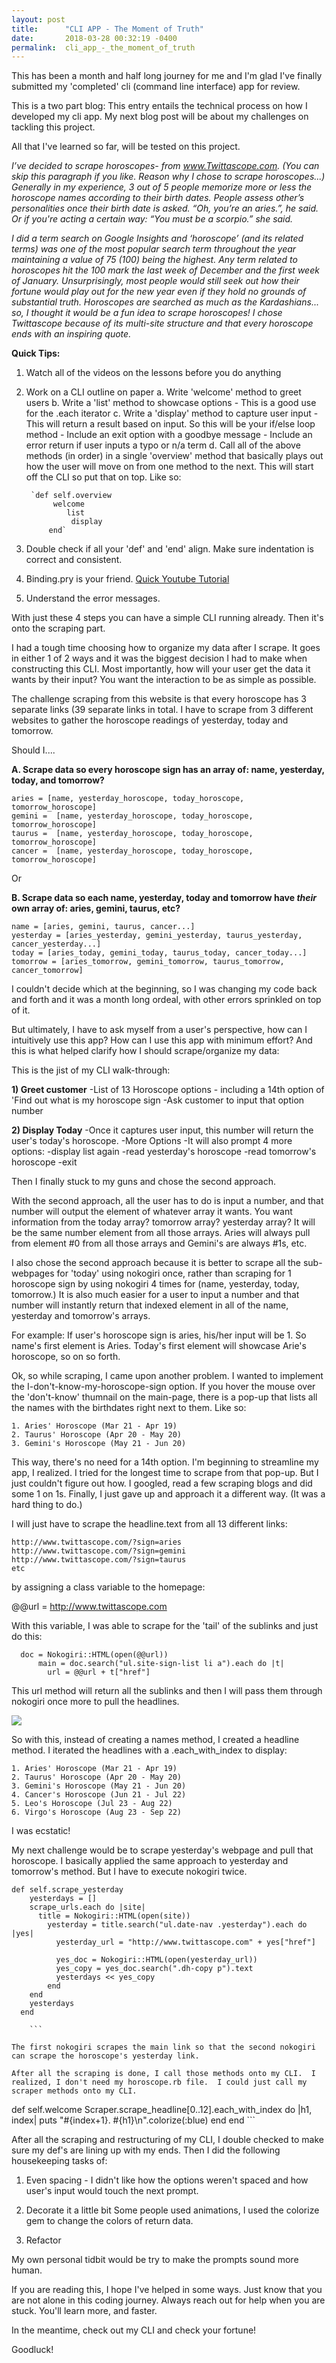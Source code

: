 ```yaml
---
layout: post
title:      "CLI APP - The Moment of Truth"
date:       2018-03-28 00:32:19 -0400
permalink:  cli_app_-_the_moment_of_truth
---
```


This has been a month and half long journey for me and I'm glad I've finally submitted my 'completed' cli (command line interface) app for review.
	 
This is a two part blog: This entry entails the technical process on how I developed my cli app. My next blog post will be about my challenges on tackling this project.

All that I've learned so far, will be tested on this project.  

*I’ve decided to scrape horoscopes- from www.Twittascope.com. 
(You can skip this paragraph if you like. Reason why I chose to scrape horoscopes...)
Generally in my experience, 3 out of 5 people memorize more or less the horoscope names according to their birth dates.  People assess other’s personalities once their birth date is asked. “Oh, you’re an aries.”, he said. Or if you're acting a certain way: “You must be a scorpio.” she said.*

*I did a term search on Google Insights and ‘horoscope’ (and its related terms) was one of the most popular search term throughout the year maintaining a value of 75 (100) being the highest.  Any term related to horoscopes hit the 100 mark the last week of December and the first week of January. Unsurprisingly, most people would still seek out how their fortune would play out for the new year even if they hold no grounds of substantial truth. Horoscopes are searched as much as the Kardashians... so, I thought it would be a fun idea to scrape horoscopes!  I chose Twittascope because of its multi-site structure and that every horoscope ends with an inspiring quote.*

**Quick Tips:**

1. Watch all of the videos on the lessons before you do anything

2. Work on a CLI outline on paper
    a. Write 'welcome' method to greet users
		b. Write a 'list' method to showcase options
		     - This is a good use for the .each iterator
		c. Write a 'display' method to capture user input
		     - This will return a result based on input. So this will be your if/else loop method
		     - Include an exit option with a goodbye message
		     - Include an error return if user inputs a typo or n/a term
    d. Call all of the above methods (in order) in a single 'overview' method that basically plays out how the          user will move on from one method to the next. This will start off the CLI so put that on top. Like so:
		
		`def self.overview
		     welcome
			  	list
				 display
			end`

3. Double check if all your 'def' and 'end' align. Make sure indentation is correct and consistent.
4. Binding.pry is your friend. [Quick Youtube Tutorial](https://www.youtube.com/watch?v=dbllOus430c)
4. Understand the error messages. 

With just these 4 steps you can have a simple CLI running already. Then it's onto the scraping part.

I had a tough time choosing how to organize my data after I scrape.   It goes in either 1 of 2 ways and it was the biggest decision I had to make when constructing this CLI.  Most importantly, how will your user get the data it wants by their input?  You want the interaction to be as simple as possible. 

The challenge scraping from this website is that every horoscope has 3 separate links (39 separate links in total. I have to scrape from 3 different websites to gather the horoscope readings of yesterday, today and tomorrow.  

Should I....

**A. Scrape data so every horoscope sign has an array of: name, yesterday, today, and tomorrow?**

```
aries = [name, yesterday_horoscope, today_horoscope, tomorrow_horoscope]
gemini =  [name, yesterday_horoscope, today_horoscope, tomorrow_horoscope]
taurus =  [name, yesterday_horoscope, today_horoscope, tomorrow_horoscope]
cancer =  [name, yesterday_horoscope, today_horoscope, tomorrow_horoscope]
```

Or

**B. Scrape data so each name, yesterday, today and tomorrow have *their* own array of: aries, gemini, taurus, etc?**

```
name = [aries, gemini, taurus, cancer...]
yesterday = [aries_yesterday, gemini_yesterday, taurus_yesterday, cancer_yesterday...]
today = [aries_today, gemini_today, taurus_today, cancer_today...]
tomorrow = [aries_tomorrow, gemini_tomorrow, taurus_tomorrow, cancer_tomorrow]
```

I couldn't decide which at the beginning, so I was changing my code back and forth and it was a month long ordeal, with other errors sprinkled on top of it.  

But ultimately, I have to ask myself from a user's perspective, how can I intuitively use this app? How can I use this app with minimum effort?  And this is what helped clarify how I should scrape/organize my data:

This is the jist of my CLI walk-through:

**1) Greet customer**
     -List of 13 Horoscope options - including a 14th option of 'Find out what is my horoscope sign
		 -Ask customer to input that option number
		
**2) Display Today**
    -Once it captures user input, this number will return the user's today's horoscope.
		-More Options
		-It will also prompt 4 more options:
		  -display list again
			-read yesterday's horoscope
			-read tomorrow's horoscope
			-exit
			
Then I finally stuck to my guns and chose the second approach.

With the second approach, all the user has to do is input a number, and that number will output the element of whatever array it wants.  You want information from the today array? tomorrow array? yesterday array? It will be the same number element from all those arrays. Aries will always pull from element #0 from all those arrays and Gemini's are always #1s, etc.

I also chose the second approach because it is better to scrape all the sub-webpages for 'today' using nokogiri once, rather than scraping for 1 horoscope sign by using nokogiri 4 times for (name, yesterday, today, tomorrow.)  It is also much easier for a user to input a number and that number will instantly return that indexed element in all of the name, yesterday and tomorrow's arrays. 

For example: If user's horoscope sign is aries, his/her input will be 1. So name's first element is Aries. Today's first element will showcase Arie's horoscope, so on so forth.

Ok, so while scraping, I came upon another problem.  I wanted to implement the I-don't-know-my-horoscope-sign option.  If you hover the mouse over the 'don't-know' thumnail on the main-page, there is a pop-up that lists all the names with the birthdates right next to them. Like so:

```
1. Aries' Horoscope (Mar 21 - Apr 19)
2. Taurus' Horoscope (Apr 20 - May 20)
3. Gemini's Horoscope (May 21 - Jun 20)
```

This way, there's no need for a 14th option.  I'm beginning to streamline my app, I realized.  I tried for the longest time to scrape from that pop-up. But I just couldn't figure out how. I googled, read a few scraping blogs and did some 1 on 1s. Finally, I just gave up and approach it a different way. (It was a hard thing to do.)

I will just have to scrape the headline.text from all 13 different links:

```
http://www.twittascope.com/?sign=aries
http://www.twittascope.com/?sign=gemini
http://www.twittascope.com/?sign=taurus
etc
```

by assigning a class variable to the homepage:

@@url = http://www.twittascope.com

With this variable, I was able to scrape for the 'tail' of the sublinks and just do this:

```
  doc = Nokogiri::HTML(open(@@url))
      main = doc.search("ul.site-sign-list li a").each do |t|
        url = @@url + t["href"]
```

This url method will return all the sublinks and then I will pass them through nokogiri once more to pull the headlines.

![](https://i.imgur.com/eZqZIgU.png)

So with this, instead of creating a names method, I created a headline method. I iterated the headlines with a .each_with_index to display:

```
1. Aries' Horoscope (Mar 21 - Apr 19)
2. Taurus' Horoscope (Apr 20 - May 20)
3. Gemini's Horoscope (May 21 - Jun 20)
4. Cancer's Horoscope (Jun 21 - Jul 22)
5. Leo's Horoscope (Jul 23 - Aug 22)
6. Virgo's Horoscope (Aug 23 - Sep 22)
```

I was ecstatic!

My next challenge would be to scrape yesterday's webpage and pull that horoscope.  I basically applied the same approach to yesterday and tomorrow's method.  But I have to execute nokogiri twice. 

```
def self.scrape_yesterday
    yesterdays = []
    scrape_urls.each do |site|
      title = Nokogiri::HTML(open(site))
        yesterday = title.search("ul.date-nav .yesterday").each do |yes|
          yesterday_url = "http://www.twittascope.com" + yes["href"]

          yes_doc = Nokogiri::HTML(open(yesterday_url))
          yes_copy = yes_doc.search(".dh-copy p").text
          yesterdays << yes_copy
        end
    end
    yesterdays
  end
	
	```
		
The first nokogiri scrapes the main link so that the second nokogiri can scrape the horoscope's yesterday link.

After all the scraping is done, I call those methods onto my CLI.  I realized, I don't need my horoscope.rb file.  I could just call my scraper methods onto my CLI.

```
def self.welcome
    Scraper.scrape_headline[0..12].each_with_index do |h1, index|
      puts "#{index+1}. #{h1}\n".colorize(:blue)
    end
  end
	```

After all the scraping and restructuring of my CLI, I double checked to make sure my def's are lining up with my ends.  Then I did the following housekeeping tasks of:

1) Even spacing -
    I didn't like how the options weren't spaced and how user's input would touch the next prompt.
	
2) Decorate it a little bit
    Some people used animations, I used the colorize gem to change the colors of return data.
		
3) Refactor

My own personal tidbit would be try to make the prompts sound more human.  

If you are reading this, I hope I've helped in some ways. Just know that you are not alone in this coding journey. Always reach out for help when you are stuck. You'll learn more, and faster.

In the meantime, check out my CLI and check your fortune!

Goodluck! 




